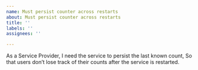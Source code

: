 ```yaml
---
name: Must persist counter across restarts
about: Must persist counter across restarts
title: ''
labels: ''
assignees: ''

---
```


As a Service Provider, I need the service to persist the last known count, So that users don’t lose track of their counts after the service is restarted.
